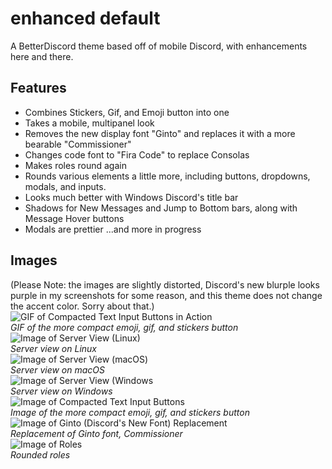 # enhanced default
A BetterDiscord theme based off of mobile Discord, with enhancements here and there.

## Features
- Combines Stickers, Gif, and Emoji button into one
- Takes a mobile, multipanel look
- Removes the new display font "Ginto" and replaces it with a more bearable "Commissioner"
- Changes code font to "Fira Code" to replace Consolas
- Makes roles round again
- Rounds various elements a little more, including buttons, dropdowns, modals, and inputs.
- Looks much better with Windows Discord's title bar
- Shadows for New Messages and Jump to Bottom bars, along with Message Hover buttons
- Modals are prettier 
...and more in progress

## Images
(Please Note: the images are slightly distorted, Discord's new blurple looks purple in my screenshots for some reason, and this theme does not change the accent color. Sorry about that.)  
![GIF of Compacted Text Input Buttons in Action](https://cdn.discordapp.com/attachments/859147326055251988/876711068553072650/video0.gif)  
*GIF of the more compact emoji, gif, and stickers button*  
![Image of Server View (Linux)](https://user-images.githubusercontent.com/76005739/133681910-4ce2a1c3-9ccc-45aa-93da-75d5118f9d36.png)  
*Server view on Linux*  
![Image of Server View (macOS)](https://user-images.githubusercontent.com/76005739/133681740-58d48eca-f676-4752-a069-c863fe21af35.png)  
*Server view on macOS*  
![Image of Server View (Windows](https://user-images.githubusercontent.com/76005739/133681838-fd4574b6-21d0-4524-85be-45dc7edb1af5.png)   
*Server view on Windows*  
![Image of Compacted Text Input Buttons](https://i.imgur.com/iw3Uqvb.png)  
*Image of the more compact emoji, gif, and stickers button*  
![Image of Ginto (Discord's New Font) Replacement](https://i.imgur.com/p9dKG6D.png)  
*Replacement of Ginto font, Commissioner*  
![Image of Roles](https://i.imgur.com/Cd70aws.png)  
*Rounded roles* 
